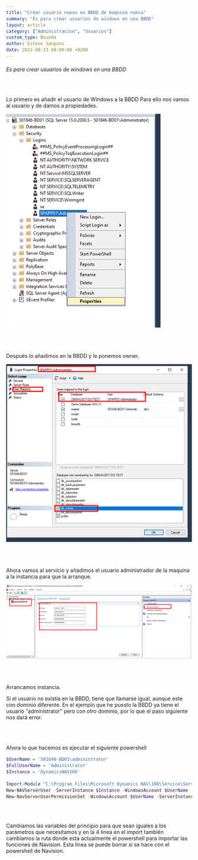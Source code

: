 ```yaml
---
title: "Crear usuario nuevo en BBDD de maquina nueva"
summary: "Es para crear usuarios de windows en una BBDD"
layout: article
category: ["Administracion", "Usuarios"]
custom_type: Boveda
author: Esteve Sanpons
date: 2022-08-13 08:00:00 +0200
---
```


###### Es para crear usuarios de windows en una BBDD

<br>

Lo primero es añadir el usuario de Windows a la BBDD
Para ello nos vamos al usuario y de damos a propiedades.

<img class="img-container"  src="/assets/img/articles/crear-usuario-nuevo-en-bbdd-de-maquina-nueva/imagen1.png">
<br><br><br><br>

Después lo añadimos en la BBDD y le ponemos owner.

<img class="img-container"  src="/assets/img/articles/crear-usuario-nuevo-en-bbdd-de-maquina-nueva/imagen2.png">
<br><br><br><br>

Ahora vamos al servicio y añadimos el usuario administrador de la maquina a la instancia para que la arranque.

<img class="img-container"  src="/assets/img/articles/crear-usuario-nuevo-en-bbdd-de-maquina-nueva/imagen3.png">
<br><br><br><br>

Arrancamos instancia.

Si el usuario no existía en la BBDD, tiene que llamarse igual, aunque este con dominio diferente.
En el ejemplo que he puesto la BBDD ya tiene el usuario “administrator” pero con otro dominio, por lo que el paso siguiente nos dará error.
<br><br><br><br>

Ahora lo que hacemos es ejecutar el siguiente powershell

```powershell
$UserName = '501846-BD01\administrator'
$FullUserName = 'Administrator'
$Instance = 'DynamicsNAV100'

Import-Module "C:\Program Files\Microsoft Dynamics NAV\100\Service\Service\NavAdminTool.ps1"
New-NAVServerUser -ServerInstance $Instance -WindowsAccount $UserName -FullName $FullUserName -ErrorAction Inquire -Verbose
New-NavServerUserPermissionSet -WindowsAccount $UserName -ServerInstance $Instance -PermissionSetId SUPER
```

<br><br>

Cambiamos las variables del principio para que sean iguales a los parámetros que necesitamos y en la 4 linea en el import también cambiamos la ruta donde esta actualmente el powershell para importar las funciones de Navision. Esta línea se puede borrar si se hace con el powershell de Navision.
